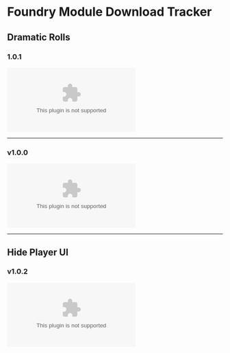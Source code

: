 # Foundry Module Download Tracker

## Dramatic Rolls
### 1.0.1
![GitHub release (latest by date and asset)](https://img.shields.io/github/downloads/gsimon2/dramatic-rolls/1.0.1/module.zip)

---

### v1.0.0
![GitHub release (latest by date and asset)](https://img.shields.io/github/downloads/gsimon2/dramatic-rolls/v1.0.0/module.zip)

---

## Hide Player UI
### v1.0.2
![GitHub release (latest by date and asset)](https://img.shields.io/github/downloads/gsimon2/hide-player-ui/v1.0.2/module.zip)
